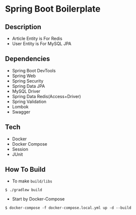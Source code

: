 # Spring Boot Boilerplate

## Description

- Article Entity is For Redis
- User Entity is For MySQL JPA

## Dependencies

- Spring Boot DevTools
- Spring Web
- Spring Security
- Spring Data JPA
- MySQL Driver
- Spring Data Redis(Access+Driver)
- Spring Validation
- Lombok
- Swagger

## Tech

- Docker 
- Docker Compose
- Session
- JUnit

## How To Build

- To make `build/libs`

```shell
$ ./gradlew build
```

- Start by Docker-Compose

```shell
$ docker-compose -f docker-compose.local.yml up -d --build
```


